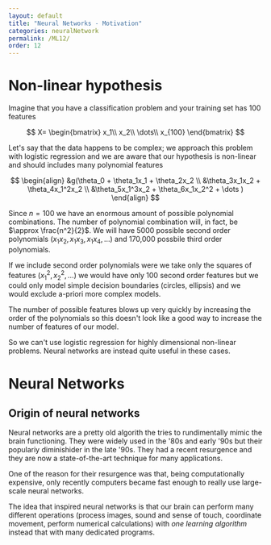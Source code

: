 ```yaml
---
layout: default
title: "Neural Networks - Motivation"
categories: neuralNetwork
permalink: /ML12/
order: 12
---
```


# Non-linear hypothesis
Imagine that you have a classification problem and your training set has 100 features

$$
X=
\begin{bmatrix}
x_1\\
x_2\\
\dots\\
x_{100}
\end{bmatrix}
$$

Let's say that the data happens to be complex; we approach this problem with logistic regression and we are aware that our hypothesis is non-linear and should includes many polynomial features

$$
\begin{align}
&g(\theta_0 + \theta_1x_1 + \theta_2x_2 \\
&\theta_3x_1x_2 + \theta_4x_1^2x_2 \\
&\theta_5x_1^3x_2 + \theta_6x_1x_2^2 + \dots )
\end{align}
$$

Since $n=100$ we have an enormous amount of possible polynomial combinations. The number of polynomial combination will, in fact, be $\approx \frac{n^2}{2}$. We will have 5000 possible second order polynomials $(x_1x_2, x_1x_3, x_1x_4, \dots)$ and 170,000 possbile third order polynomials. 

If we include second order polynomials were we take only the squares of features $(x_1^2, x_2^2, \dots)$ we would have only 100 second order features but we could only model simple decision boundaries (circles, ellipsis) and we would exclude a-priori more complex models.

The number of possible features blows up very quickly by increasing the order of the polynomials so this doesn't look like a good way to increase the number of features of our model.

So we can't use logistic regression for highly dimensional non-linear problems. Neural networks are instead quite useful in these cases.

# Neural Networks
## Origin of neural networks
Neural networks are a pretty old algorith the tries to rundimentally mimic the brain functioning. They were widely used in the '80s and early '90s but their populariy diminishider in the late '90s. They had a recent resurgence and they are now a state-of-the-art technique for many applications.

One of the reason for their resurgence was that, being computationally expensive, only recently computers became fast enough to really use large-scale neural networks.

The idea that inspired neural networks is that our brain can perform many different operations (process images, sound and sense of touch, coordinate movement, perform numerical calculations) with *one learning algorithm* instead that with many dedicated programs.
